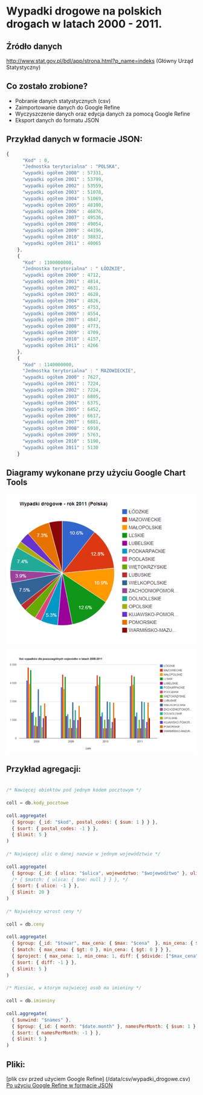 # Wypadki drogowe na polskich drogach w latach 2000 - 2011.

## Źródło danych

http://www.stat.gov.pl/bdl/app/strona.html?p_name=indeks (Główny Urząd Statystyczny)

## Co zostało zrobione?

* Pobranie danych statystycznych (csv)
* Zaimportowanie danych do Google Refine
* Wyczyszczenie danych oraz edycja danych za pomocą Google Refine
* Eksport danych do formatu JSON

## Przykład danych w formacie JSON:

```js
{
      "Kod" : 0,
      "Jednostka terytorialna" : "POLSKA",
      "wypadki ogółem 2000" : 57331,
      "wypadki ogółem 2001" : 53799,
      "wypadki ogółem 2002" : 53559,
      "wypadki ogółem 2003" : 51078,
      "wypadki ogółem 2004" : 51069,
      "wypadki ogółem 2005" : 48100,
      "wypadki ogółem 2006" : 46876,
      "wypadki ogółem 2007" : 49536,
      "wypadki ogółem 2008" : 49054,
      "wypadki ogółem 2009" : 44196,
      "wypadki ogółem 2010" : 38832,
      "wypadki ogółem 2011" : 40065
    },
    {
      "Kod" : 1100000000,
      "Jednostka terytorialna" : " ŁÓDZKIE",
      "wypadki ogółem 2000" : 4712,
      "wypadki ogółem 2001" : 4814,
      "wypadki ogółem 2002" : 4631,
      "wypadki ogółem 2003" : 4628,
      "wypadki ogółem 2004" : 4826,
      "wypadki ogółem 2005" : 4753,
      "wypadki ogółem 2006" : 4554,
      "wypadki ogółem 2007" : 4847,
      "wypadki ogółem 2008" : 4773,
      "wypadki ogółem 2009" : 4709,
      "wypadki ogółem 2010" : 4157,
      "wypadki ogółem 2011" : 4266
    },
    {
      "Kod" : 1140000000,
      "Jednostka terytorialna" : " MAZOWIECKIE",
      "wypadki ogółem 2000" : 7627,
      "wypadki ogółem 2001" : 7224,
      "wypadki ogółem 2002" : 7224,
      "wypadki ogółem 2003" : 6805,
      "wypadki ogółem 2004" : 6375,
      "wypadki ogółem 2005" : 6452,
      "wypadki ogółem 2006" : 6617,
      "wypadki ogółem 2007" : 6881,
      "wypadki ogółem 2008" : 6910,
      "wypadki ogółem 2009" : 5763,
      "wypadki ogółem 2010" : 5190,
      "wypadki ogółem 2011" : 5130
    }
```

## Diagramy wykonane przy użyciu Google Chart Tools

![google_chart1](../images/ws_diag1.png)

![google_chart2](../images/ws_diag2.png)

## Przykład agregacji:

```js

/* Nawięcej obiektów pod jednym kodem pocztowym */

coll = db.kody_pocztowe

coll.aggregate(
  { $group: {_id: "$kod", postal_codes: { $sum: 1 } } },
  { $sort: { postal_codes: -1 } },
  { $limit: 5 }
)

/* Najwięcej ulic o danej nazwie w jednym województwie */

coll.aggregate(
  { $group: {_id: { ulica: "$ulica", wojewodztwo: "$wojewodztwo" }, ulice: { $sum: 1 } } },
  /* { $match: { ulica: { $ne: null } } }, */
  { $sort: { ulice: -1 } },
  { $limit: 20 }
)

/* Największy wzrost ceny */

coll = db.ceny

coll.aggregate(
  { $group: {_id: "$towar", max_cena: { $max: "$cena"  }, min_cena: { $min: "$cena" } } },
  { $match: { max_cena: { $gt: 0 }, min_cena: { $gt: 0 } } },
  { $project: { max_cena: 1, min_cena: 1, diff: { $divide: ["$max_cena", "$min_cena"] } } },
  { $sort: { diff: -1 } },
  { $limit: 5 }
)

/* Miesiac, w ktorym najwiecej osob ma imieniny */

coll = db.imieniny

coll.aggregate(
  { $unwind: "$names" },
  { $group: {_id: { month: "$date.month" }, namesPerMonth: { $sum: 1 } } },
  { $sort: { namesPerMonth: -1 } },
  { $limit: 5 }
)
```

## Pliki:

[plik csv przed użyciem Google Refine] (/data/csv/wypadki_drogowe.csv)
[Po użyciu Google Refine w formacie JSON](/data/json/wypadki_drogowe.json)
